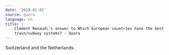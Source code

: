 ```yaml
---
date: '2019-01-02'
source: quora
language: en
title: |
    Clément Renaud\'s answer to Which European countries have the best
    train/subway systems? - Quora
---
```


Switzerland and the Netherlands.
